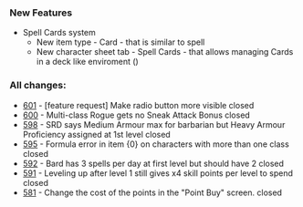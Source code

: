 ### New Features
- Spell Cards system
    - New item type - Card - that is similar to spell
    - New character sheet tab - Spell Cards - that allows managing Cards in a deck like enviroment ()

### All changes:
- [601](https://github.com/Rughalt/D35E/issues/601) - [feature request] Make radio button more visible closed 
- [600](https://github.com/Rughalt/D35E/issues/600) - Multi-class Rogue gets no Sneak Attack Bonus closed 
- [598](https://github.com/Rughalt/D35E/issues/598) - SRD says Medium Armour max for barbarian but Heavy Armour Proficiency assigned at 1st level closed 
- [595](https://github.com/Rughalt/D35E/issues/595) - Formula error in item {0} on characters with more than one class closed 
- [592](https://github.com/Rughalt/D35E/issues/592) - Bard has 3 spells per day at first level but should have 2 closed 
- [591](https://github.com/Rughalt/D35E/issues/591) - Leveling up after level 1 still gives x4 skill points per level to spend closed 
- [581](https://github.com/Rughalt/D35E/issues/581) - Change the cost of the points in the "Point Buy" screen. closed